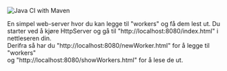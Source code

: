 ![Java CI with Maven](https://github.com/kristiania/pgr203innlevering2-SebEil/workflows/Java%20CI%20with%20Maven/badge.svg)

En simpel web-server hvor du kan legge til "workers" og få dem lest ut.
Du starter ved å kjøre HttpServer og gå til "http://localhost:8080/index.html" i nettleseren din.  <br />
Derifra så har du "http://localhost:8080/newWorker.html" for å legge til "workers"   
og "http://localhost:8080/showWorkers.html" for å lese de ut.



